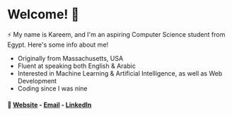 # Welcome! 👋

⚡ My name is Kareem, and I'm an aspiring Computer Science student from Egypt. Here's some info about me!
- Originally from Massachusetts, USA
- Fluent at speaking both English & Arabic
- Interested in Machine Learning & Artificial Intelligence, as well as Web Development
- Coding since I was nine

#### 💬 [Website](https://kareem-elewa.web.app) - [Email](mailto:kareem.elew@gmail.com) - [LinkedIn](https://www.linkedin.com/in/kareemelewa)
